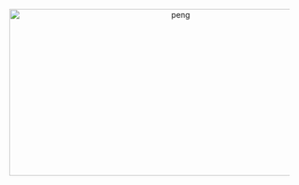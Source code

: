 <!--
**officialnico/officialnico** is a ✨ _special_ ✨ repository because its `README.md` (this file) appears on your GitHub profile.
-->
[]("https://giphy.com/embed/zuZHaMcMHsAQ8")

<div align="center">
  <img height="300" width="600" src="https://media.giphy.com/media/j0jBHXQ1cULRnXNJy4/giphy.gif" alt="peng" />
</div>

